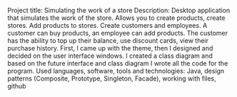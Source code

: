 Project title: Simulating the work of a store
Description: Desktop application that simulates the work of the store.
Allows you to create products, create stores. Add products to stores.
Create customers and employees. A customer can buy products, an employee can add products.
The customer has the ability to top up their balance, use discount cards, view their purchase history.
First, I came up with the theme, then I designed and decided on the user interface windows. 
I created a class diagram and based on the future interface and class diagram I wrote all the code for the program.
Used languages, software, tools and technologies: Java, design patterns (Composite, Prototype, Singleton, Facade), working with files, github
